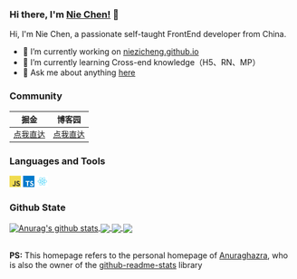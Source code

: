 ### Hi there, I'm [Nie Chen!](https://niezicheng.github.io) 👋

Hi, I'm Nie Chen, a passionate self-taught FrontEnd developer from China.

- 🔭 I’m currently working on [niezicheng.github.io](https://github.com/niezicheng/niezicheng.github.io)
- 🌱 I’m currently learning Cross-end knowledge（H5、RN、MP）
- 💬 Ask me about anything [here](https://github.com/niezicheng/niezicheng/issues)

### Community

|  掘金   | 博客园 |
|  ----  | ----  | 
| [点我直达](https://juejin.cn/user/2946346894759319/posts)|[点我直达](https://www.cnblogs.com/nzcblogs)|

### Languages and Tools

<code><img height="20" src="https://raw.githubusercontent.com/github/explore/80688e429a7d4ef2fca1e82350fe8e3517d3494d/topics/javascript/javascript.png"></code>
<code><img height="20" src="https://raw.githubusercontent.com/github/explore/80688e429a7d4ef2fca1e82350fe8e3517d3494d/topics/typescript/typescript.png"></code>
<code><img height="20" src="https://raw.githubusercontent.com/github/explore/80688e429a7d4ef2fca1e82350fe8e3517d3494d/topics/react/react.png"></code>

### Github State
<a href="https://github.com/anuraghazra/github-readme-stats">
  <img align="center" src="https://github-readme-stats.vercel.app/api?username=niezicheng&show_icons=true&include_all_commits=true&theme=material-palenight" alt="Anurag's github stats" />
</a>
<a href="https://github.com/anuraghazra/github-readme-stats">
  <img align="center" src="https://github-readme-stats.vercel.app/api/top-langs/?username=niezicheng&layout=compact&theme=material-palenight" />
</a>

<a href="https://github.com/niezicheng/niezicheng.github.io">
  <img align="center" src="https://github-readme-stats.vercel.app/api/pin/?username=niezicheng&repo=niezicheng.github.io&theme=material-palenight" />
</a>

<a href="https://github.com/niezicheng/exploreFlowers">
  <img align="center" src="https://github-readme-stats.vercel.app/api/pin/?username=niezicheng&repo=exploreFlowers&theme=material-palenight" />
</a>  

<br/>
<br/>

**PS:** This homepage refers to the personal homepage of [Anuraghazra](https://github.com/anuraghazra), who is also the owner of the [github-readme-stats](https://github.com/anuraghazra/github-readme-stats) library

